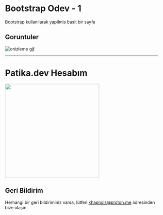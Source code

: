 
# Bootstrap Odev - 1

Bootstrap kullanilarak yapilmis basit bir sayfa


## Goruntuler
![onizleme](https://i.imgur.com/Pw87Awa.gif)
[gif](https://i.imgur.com/Pw87Awa.gif)



<hr>
<h1>Patika.dev Hesabım</h1>
<a href="https://app.patika.dev/mangelo"><img src="https://patika-prod.s3.eu-central-1.amazonaws.com/staticFiles/patikaLogo.png" height="310px"></a>

## Geri Bildirim

Herhangi bir geri bildiriminiz varsa, lütfen khapnols@proton.me adresinden bize ulaşın.

  
